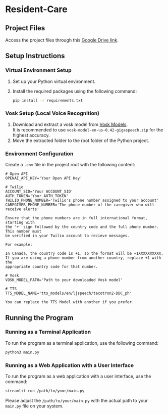 # Resident-Care

## Project Files

Access the project files through this [Google Drive link](https://drive.google.com/drive/folders/10UkNdUlFrZ7Nbwz7XC6iyy3upMq62CyO?usp=sharing).

## Setup Instructions

### Virtual Environment Setup

1. Set up your Python virtual environment.
2. Install the required packages using the following command:

    ```bash
    pip install -r requirements.txt
    ```

### Vosk Setup (Local Voice Recognition)

1. Download and extract a vosk model from [Vosk Models](https://alphacephei.com/vosk/models). \
   It is recommended to use `vosk-model-en-us-0.42-gigaspeech.zip` for the highest accuracy.
2. Move the extracted folder to the root folder of the Python project.

### Environment Configuration

Create a `.env` file in the project root with the following content:

```plaintext
# Open API
OPENAI_API_KEY='Your Open API Key'

# Twilio
ACCOUNT_SID='Your ACCOUNT_SID'
AUTH_TOKEN='Your AUTH_TOKEN'
TWILIO_PHONE_NUMBER='Twilio's phone number assigned to your account'
CAREGIVER_PHONE_NUMBER='The phone number of the caregiver who will receive alerts'

Ensure that the phone numbers are in full international format, starting with 
the '+' sign followed by the country code and the full phone number. This number must
be verified in your Twilio account to recieve messages.

For example:

In Canada, the country code is +1, so the format will be +1XXXXXXXXXX.
If you are using a phone number from another country, replace +1 with the 
appropriate country code for that number.

# Vosk
VOSK_MODEL_PATH='Path to your downloaded Vosk model'

# TTS
TTS_MODEL_NAME='tts_models/en/ljspeech/tacotron2-DDC_ph' 

You can replace the TTS Model with another if you prefer.
```

## Running the Program

### Running as a Terminal Application

To run the program as a terminal application, use the following command:

```bash
python3 main.py
```

### Running as a Web Application with a User Interface

To run the program as a web application with a user interface, use the command:

```bash
streamlit run /path/to/your/main.py
```

Please adjust the `/path/to/your/main.py` with the actual path to your `main.py` file on your system.
